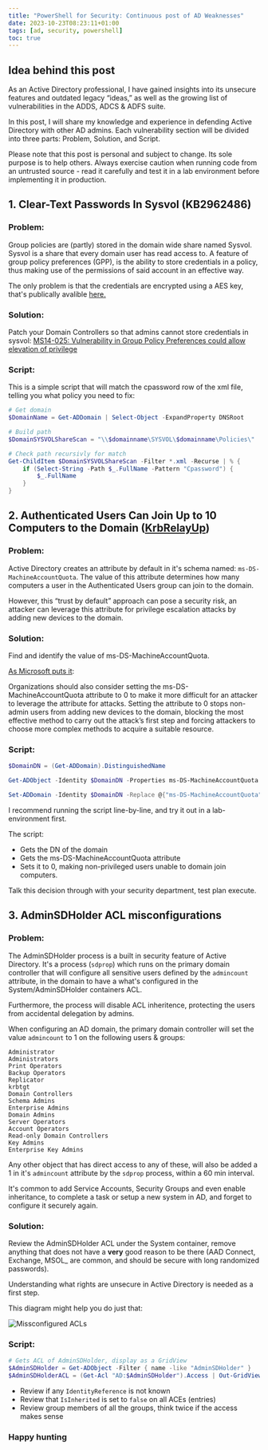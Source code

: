 ```yaml
--- 
title: "PowerShell for Security: Continuous post of AD Weaknesses" 
date: 2023-10-23T08:23:11+01:00 
tags: [ad, security, powershell]
toc: true
---
```


## Idea behind this post

As an Active Directory professional, I have gained insights into its unsecure features and outdated legacy “ideas,” as well as the growing list of vulnerabilities in the ADDS, ADCS & ADFS suite.

In this post, I will share my knowledge and experience in defending Active Directory with other AD admins. Each vulnerability section will be divided into three parts: Problem, Solution, and Script.

Please note that this post is personal and subject to change. Its sole purpose is to help others. Always exercise caution when running code from an untrusted source - read it carefully and test it in a lab environment before implementing it in production.

## 1. Clear-Text Passwords In Sysvol (KB2962486)

### Problem:

Group policies are (partly) stored in the domain wide share named Sysvol.
Sysvol is a share that every domain user has read access to. A feature of group policy preferences (GPP), is the ability to store credentials in a policy, thus making use of the permissions of said account in an effective way.

The only problem is that the credentials are encrypted using a AES key, that's publically avalible [here.](https://learn.microsoft.com/en-us/openspecs/windows_protocols/ms-gppref/2c15cbf0-f086-4c74-8b70-1f2fa45dd4be?redirectedfrom=MSDN)

### Solution:

Patch your Domain Controllers so that admins cannot store credentials in sysvol: [MS14-025: Vulnerability in Group Policy Preferences could allow elevation of privilege](https://support.microsoft.com/en-us/topic/ms14-025-vulnerability-in-group-policy-preferences-could-allow-elevation-of-privilege-may-13-2014-60734e15-af79-26ca-ea53-8cd617073c30)

### Script:
This is a simple script that will match the cpassword row of the xml file, telling you what policy you need to fix:
```powershell
# Get domain
$DomainName = Get-ADDomain | Select-Object -ExpandProperty DNSRoot

# Build path
$DomainSYSVOLShareScan = "\\$domainname\SYSVOL\$domainname\Policies\"

# Check path recursivly for match
Get-ChildItem $DomainSYSVOLShareScan -Filter *.xml -Recurse | % {
    if (Select-String -Path $_.FullName -Pattern "Cpassword") {
        $_.FullName
    }
}
```

## 2. Authenticated Users Can Join Up to 10 Computers to the Domain ([KrbRelayUp](https://www.microsoft.com/security/blog/2022/05/25/detecting-and-preventing-privilege-escalation-attacks-leveraging-kerberos-relaying-krbrelayup/))

### Problem:

Active Directory creates an attribute by default in it's schema named: `ms-DS-MachineAccountQuota`. The value of this attribute determines how many computers a user in the Authenticated Users group can join to the domain.

However, this “trust by default” approach can pose a security risk, an attacker can leverage this attribute for privilege escalation attacks by adding new devices to the domain.

### Solution:

Find and identify the value of ms-DS-MachineAccountQuota.

[As Microsoft puts it](https://www.microsoft.com/en-us/security/blog/2022/05/25/detecting-and-preventing-privilege-escalation-attacks-leveraging-kerberos-relaying-krbrelayup/):

Organizations should also consider setting the ms-DS-MachineAccountQuota attribute to 0 to make it more difficult for an attacker to leverage the attribute for attacks. Setting the attribute to 0 stops non-admin users from adding new devices to the domain, blocking the most effective method to carry out the attack’s first step and forcing attackers to choose more complex methods to acquire a suitable resource.

### Script:

```powershell
$DomainDN = (Get-ADDomain).DistinguishedName

Get-ADObject -Identity $DomainDN -Properties ms-DS-MachineAccountQuota

Set-ADDomain -Identity $DomainDN -Replace @{"ms-DS-MachineAccountQuota"="0"}
```

I recommend running the script line-by-line, and try it out in a lab-environment first.

The script:
- Gets the DN of the domain
- Gets the ms-DS-MachineAccountQuota attribute
- Sets it to 0, making non-privileged users unable to domain join computers.

Talk this decision through with your security department, test plan execute.

## 3. AdminSDHolder ACL misconfigurations

### Problem:

The AdminSDHolder process is a built in security feature of Active Directory. It's a process (`sdprop`) which runs on the primary domain controller that will configure all sensitive users defined by the `admincount` attribute, in the domain to have a what's configured in the System/AdminSDHolder containers ACL.

Furthermore, the process will disable ACL inheritence, protecting the users from accidental delegation by admins.

When configuring an AD domain, the primary domain controller will set the value `admincount` to 1 on the following users & groups:

```plaintext
Administrator
Administrators
Print Operators
Backup Operators
Replicator
krbtgt
Domain Controllers
Schema Admins
Enterprise Admins
Domain Admins
Server Operators
Account Operators
Read-only Domain Controllers
Key Admins
Enterprise Key Admins
```

Any other object that has direct access to any of these, will also be added a 1 in it's `admincount` attribute by the `sdprop` process, within a 60 min interval.

It's common to add Service Accounts, Security Groups and even enable inheritance, to complete a task or setup a new system in AD, and forget to configure it securely again.


### Solution:

Review the AdminSDHolder ACL under the System container, remove anything that does not have a **very** good reason to be there (AAD Connect, Exchange, MSOL_ are common, and should be secure with long randomized passwords).

Understanding what rights are unsecure in Active Directory is needed as a first step.

This diagram might help you do just that:

![Missconfigured ACLs](/pics/ACLMap.png)

### Script:

```powershell
# Gets ACL of AdminSDHolder, display as a GridView
$AdminSDHolder = Get-ADObject -Filter { name -like "AdminSDHolder" }
$AdminSDHolderACL = (Get-Acl "AD:$AdminSDHolder").Access | Out-GridView
```

- Review if any `IdentityReference` is not known
- Review that `IsInherited` is set to `false` on all ACEs (entries)
- Review group members of all the groups, think twice if the access makes sense


### Happy hunting
